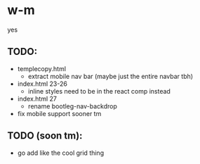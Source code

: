 # w-m
yes

## TODO:

- templecopy.html
  - extract mobile nav bar (maybe just the entire navbar tbh)
- index.html 23-26
  - inline styles need to be in the react comp instead
- index.html 27
  - rename bootleg-nav-backdrop
- fix mobile support sooner tm


## TODO (soon tm):

- go add like the cool grid thing
